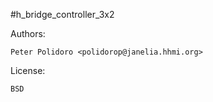 #h_bridge_controller_3x2

Authors:

    Peter Polidoro <polidorop@janelia.hhmi.org>

License:

    BSD

